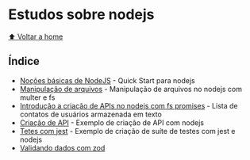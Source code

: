 # Estudos sobre nodejs

[:arrow_up: Voltar a home](https://github.com/Dirack/Estudos/tree/master#estudos)

## Índice

- [Noções básicas de NodeJS](https://github.com/Dirack/Estudos/tree/master/nodejs/mod1-nocoes__basicas__node#no%C3%A7%C3%B5es-b%C3%A1sicas-de-nodejs) - Quick Start para nodejs
- [Manipulação de arquivos](https://github.com/Dirack/Estudos/tree/master/nodejs/mod7_upload_arquivos#manipula%C3%A7%C3%A3o-de-arquivos-no-nodejs) - Manipulação de arquivos no nodejs com multer e fs
- [Introdução a criação de APIs no nodejs com fs promises](https://github.com/Dirack/Estudos/tree/master/nodejs/api_intro_lista_contatos#introdu%C3%A7%C3%A3o-a-cria%C3%A7%C3%A3o-de-apis-no-nodejs-com-fs-promises) - Lista de contatos de usuários armazenada em texto
- [Criação de API](https://github.com/Dirack/Estudos/tree/master/nodejs/criacao__API#cria%C3%A7%C3%A3o-de-api-em-nodejs) - Exemplo de criação de API com nodejs
- [Tetes com jest](https://github.com/Dirack/Estudos/tree/master/nodejs/jest_unit_tests#estudo-sobre-testes-com-jest-e-nodejs) -  Exemplo de criação de suíte de testes com jest e nodejs
- [Validando dados com zod](https://github.com/Dirack/Estudos/tree/master/nodejs/zod#validando-dados-com-zod)
